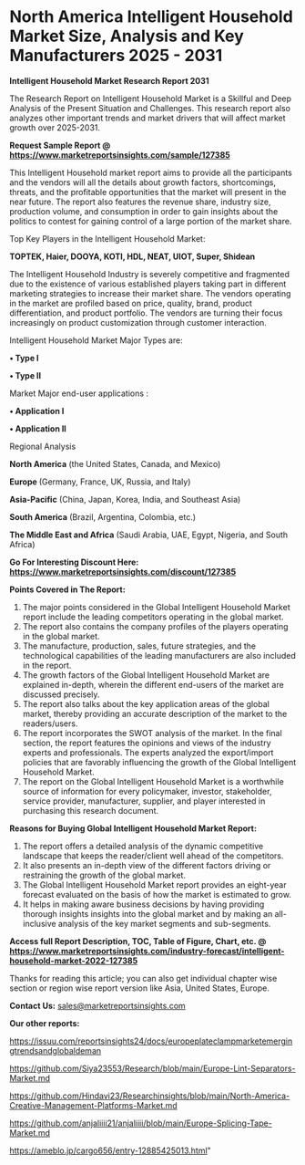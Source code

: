 # North America Intelligent Household Market Size, Analysis and Key Manufacturers 2025 - 2031

<strong>Intelligent Household Market Research Report 2031</strong>

The Research Report on Intelligent Household Market is a Skillful and Deep Analysis of the Present Situation and Challenges. This research report also analyzes other important trends and market drivers that will affect market growth over 2025-2031.

<strong>Request Sample Report @ <a href=https://www.marketreportsinsights.com/sample/127385>https://www.marketreportsinsights.com/sample/127385</a></strong>

This Intelligent Household market report aims to provide all the participants and the vendors will all the details about growth factors, shortcomings, threats, and the profitable opportunities that the market will present in the near future. The report also features the revenue share, industry size, production volume, and consumption in order to gain insights about the politics to contest for gaining control of a large portion of the market share.

Top Key Players in the Intelligent Household Market:

<strong>TOPTEK, Haier, DOOYA, KOTI, HDL, NEAT, UIOT, Super, Shidean</strong>

The Intelligent Household Industry is severely competitive and fragmented due to the existence of various established players taking part in different marketing strategies to increase their market share. The vendors operating in the market are profiled based on price, quality, brand, product differentiation, and product portfolio. The vendors are turning their focus increasingly on product customization through customer interaction.

Intelligent Household Market Major Types are:

<strong>• Type I

• Type II</strong>

Market Major end-user applications :

<strong>• Application I

• Application II</strong>

Regional Analysis

</u><strong><b>North America</b></strong> (the United States, Canada, and Mexico)

<strong><b>Europe </b></strong>(Germany, France, UK, Russia, and Italy)

<strong><b>Asia-Pacific</b></strong> (China, Japan, Korea, India, and Southeast Asia)

<strong><b>South America</b></strong> (Brazil, Argentina, Colombia, etc.)

<strong><b>The Middle East and Africa</b></strong> (Saudi Arabia, UAE, Egypt, Nigeria, and South Africa)

<strong>Go For Interesting Discount Here: <a href=https://www.marketreportsinsights.com/discount/127385>https://www.marketreportsinsights.com/discount/127385</a></strong>

<strong>Points Covered in The Report:</strong>
<ol>
  <li>The major points considered in the Global Intelligent Household Market report include the leading competitors operating in the global market.</li>
  <li>The report also contains the company profiles of the players operating in the global market.</li>
  <li>The manufacture, production, sales, future strategies, and the technological capabilities of the leading manufacturers are also included in the report.</li>
  <li>The growth factors of the Global Intelligent Household Market are explained in-depth, wherein the different end-users of the market are discussed precisely.</li>
  <li>The report also talks about the key application areas of the global market, thereby providing an accurate description of the market to the readers/users.</li>
  <li>The report incorporates the SWOT analysis of the market. In the final section, the report features the opinions and views of the industry experts and professionals. The experts analyzed the export/import policies that are favorably influencing the growth of the Global Intelligent Household Market.</li>
  <li>The report on the Global Intelligent Household Market is a worthwhile source of information for every policymaker, investor, stakeholder, service provider, manufacturer, supplier, and player interested in purchasing this research document.</li>
</ol>
<strong>Reasons for Buying Global Intelligent Household Market Report:</strong>

<ol>
  <li>The report offers a detailed analysis of the dynamic competitive landscape that keeps the reader/client well ahead of the competitors.</li>
  <li>It also presents an in-depth view of the different factors driving or restraining the growth of the global market.</li>
  <li>The Global Intelligent Household Market report provides an eight-year forecast evaluated on the basis of how the market is estimated to grow.</li>
  <li>It helps in making aware business decisions by having providing thorough insights insights into the global market and by making an all-inclusive analysis of the key market segments and sub-segments.</li>
</ol>
<strong>Access full Report Description, TOC, Table of Figure, Chart, etc. @ <a href=https://www.marketreportsinsights.com/industry-forecast/intelligent-household-market-2022-127385>https://www.marketreportsinsights.com/industry-forecast/intelligent-household-market-2022-127385</a></strong>


Thanks for reading this article; you can also get individual chapter wise section or region wise report version like Asia, United States, Europe.

<strong>Contact Us:</strong>
sales@marketreportsinsights.com

<strong>Our other reports:</strong>

<a href=https://issuu.com/reportsinsights24/docs/europeplateclampmarketemergingtrendsandglobaldeman>https://issuu.com/reportsinsights24/docs/europeplateclampmarketemergingtrendsandglobaldeman</a>

<a href=https://github.com/Siya23553/Research/blob/main/Europe-Lint-Separators-Market.md>https://github.com/Siya23553/Research/blob/main/Europe-Lint-Separators-Market.md</a>

<a href=https://github.com/Hindavi23/Researchinsights/blob/main/North-America-Creative-Management-Platforms-Market.md>https://github.com/Hindavi23/Researchinsights/blob/main/North-America-Creative-Management-Platforms-Market.md</a>

<a href=https://github.com/anjaliiii21/anjaliiii/blob/main/Europe-Splicing-Tape-Market.md>https://github.com/anjaliiii21/anjaliiii/blob/main/Europe-Splicing-Tape-Market.md</a>

<a href=https://ameblo.jp/cargo656/entry-12885425013.html>https://ameblo.jp/cargo656/entry-12885425013.html</a>"
